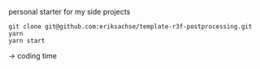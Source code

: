 personal starter for my side projects
```
git clone git@github.com:eriksachse/template-r3f-postprocessing.git
yarn
yarn start
```
-> coding time
